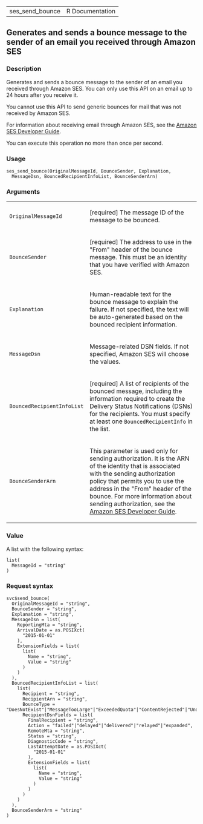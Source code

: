 <table style="width: 100%;">
<tbody>
<tr class="odd">
<td>ses_send_bounce</td>
<td style="text-align: right;">R Documentation</td>
</tr>
</tbody>
</table>

## Generates and sends a bounce message to the sender of an email you received through Amazon SES

### Description

Generates and sends a bounce message to the sender of an email you
received through Amazon SES. You can only use this API on an email up to
24 hours after you receive it.

You cannot use this API to send generic bounces for mail that was not
received by Amazon SES.

For information about receiving email through Amazon SES, see the
[Amazon SES Developer
Guide](https://docs.aws.amazon.com/ses/latest/dg/receiving-email.html).

You can execute this operation no more than once per second.

### Usage

    ses_send_bounce(OriginalMessageId, BounceSender, Explanation,
      MessageDsn, BouncedRecipientInfoList, BounceSenderArn)

### Arguments

<table>
<colgroup>
<col style="width: 35%" />
<col style="width: 65%" />
</colgroup>
<tbody>
<tr class="odd">
<td><code
id="ses_send_bounce_:_OriginalMessageId">OriginalMessageId</code></td>
<td><p>[required] The message ID of the message to be bounced.</p></td>
</tr>
<tr class="even">
<td><code id="ses_send_bounce_:_BounceSender">BounceSender</code></td>
<td><p>[required] The address to use in the "From" header of the bounce
message. This must be an identity that you have verified with Amazon
SES.</p></td>
</tr>
<tr class="odd">
<td><code id="ses_send_bounce_:_Explanation">Explanation</code></td>
<td><p>Human-readable text for the bounce message to explain the
failure. If not specified, the text will be auto-generated based on the
bounced recipient information.</p></td>
</tr>
<tr class="even">
<td><code id="ses_send_bounce_:_MessageDsn">MessageDsn</code></td>
<td><p>Message-related DSN fields. If not specified, Amazon SES will
choose the values.</p></td>
</tr>
<tr class="odd">
<td><code
id="ses_send_bounce_:_BouncedRecipientInfoList">BouncedRecipientInfoList</code></td>
<td><p>[required] A list of recipients of the bounced message, including
the information required to create the Delivery Status Notifications
(DSNs) for the recipients. You must specify at least one
<code>BouncedRecipientInfo</code> in the list.</p></td>
</tr>
<tr class="even">
<td><code
id="ses_send_bounce_:_BounceSenderArn">BounceSenderArn</code></td>
<td><p>This parameter is used only for sending authorization. It is the
ARN of the identity that is associated with the sending authorization
policy that permits you to use the address in the "From" header of the
bounce. For more information about sending authorization, see the <a
href="https://docs.aws.amazon.com/ses/latest/dg/sending-authorization.html">Amazon
SES Developer Guide</a>.</p></td>
</tr>
</tbody>
</table>

### Value

A list with the following syntax:

    list(
      MessageId = "string"
    )

### Request syntax

    svc$send_bounce(
      OriginalMessageId = "string",
      BounceSender = "string",
      Explanation = "string",
      MessageDsn = list(
        ReportingMta = "string",
        ArrivalDate = as.POSIXct(
          "2015-01-01"
        ),
        ExtensionFields = list(
          list(
            Name = "string",
            Value = "string"
          )
        )
      ),
      BouncedRecipientInfoList = list(
        list(
          Recipient = "string",
          RecipientArn = "string",
          BounceType = "DoesNotExist"|"MessageTooLarge"|"ExceededQuota"|"ContentRejected"|"Undefined"|"TemporaryFailure",
          RecipientDsnFields = list(
            FinalRecipient = "string",
            Action = "failed"|"delayed"|"delivered"|"relayed"|"expanded",
            RemoteMta = "string",
            Status = "string",
            DiagnosticCode = "string",
            LastAttemptDate = as.POSIXct(
              "2015-01-01"
            ),
            ExtensionFields = list(
              list(
                Name = "string",
                Value = "string"
              )
            )
          )
        )
      ),
      BounceSenderArn = "string"
    )
